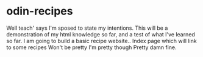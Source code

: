 # odin-recipes
Well teach' says I'm sposed to state my intentions. This will be a demonstration of my html knowledge so far, and a test of what I've learned so far. I am going to build a basic recipe website..
Index page which will link to some recipes
Won't be pretty
I'm pretty though
Pretty damn fine.